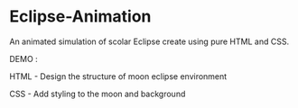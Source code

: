 # Eclipse-Animation
An animated simulation of scolar Eclipse create using pure HTML and CSS.

DEMO :

HTML - Design the structure of moon eclipse environment

CSS - Add styling to the moon and background
